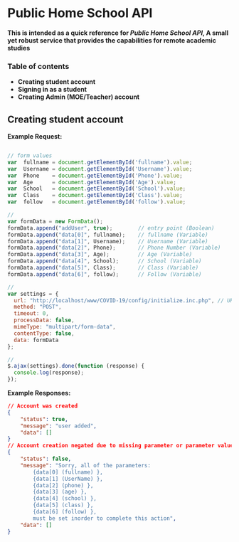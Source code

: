 <!--  -->
# Public Home School API
<!--  -->
__This is intended as a quick reference for *Public Home School API*, A small yet robust service that provides the capabilities for remote academic studies__
<!--  -->
### Table of contents
* **Creating student account**
* **Signing in as a student**
* **Creating Admin __(MOE/Teacher)__ account**
<!--  -->
## Creating student account
**Example Request:**
```javascript

// form values
var  fullname = document.getElementById('fullname').value;
var  Username = document.getElementById('Username').value;
var  Phone    = document.getElementById('Phone').value;
var  Age      = document.getElementById('Age').value;
var  School   = document.getElementById('School').value;
var  Class    = document.getElementById('Class').value;
var  follow   = document.getElementById('follow').value;

// 
var formData = new FormData();
formData.append("addUser", true);        // entry point (Boolean)
formData.append("data[0]", fullname);    // fullname (Variable)
formData.append("data[1]", Username);    // Username (Variable)
formData.append("data[2]", Phone);       // Phone Number (Variable)
formData.append("data[3]", Age);         // Age (Variable)
formData.append("data[4]", School);      // School (Variable)
formData.append("data[5]", Class);       // Class (Variable)
formData.append("data[6]", follow);      // Follow (Variable)

// 
var settings = {
  url: "http://localhost/www/COVID-19/config/initialize.inc.php", // URI of my local server
  method: "POST",
  timeout: 0,
  processData: false,
  mimeType: "multipart/form-data",
  contentType: false,
  data: formData
};

// 
$.ajax(settings).done(function (response) {
  console.log(response);
});
```
**Example Responses:**
```json
// Account was created
{
    "status": true,
    "message": "user added",
    "data": []
}
// Account creation negated due to missing parameter or parameter value
{
    "status": false,
    "message": "Sorry, all of the parameters: 
        {data[0] (fullname) },
        {data[1] (UserName) },
        {data[2] (phone) },
        {data[3] (age) },
        {data[4] (school) },
        {data[5] (class) },
        {data[6] (follow) }, 
        must be set inorder to complete this action",
    "data": []
}
```
